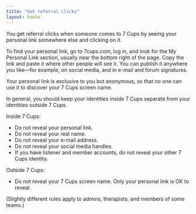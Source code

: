 ```yaml
---
title: "Get referral clicks"
layout: howto
---
```

You get referral clicks when someone comes to 7 Cups by seeing your personal link somewhere else and clicking on it.

To find your personal link, go to 7cups.com, log in, and look for the My Personal Link section, usually near the bottom right of the page. Copy the link and paste it where other people will see it. You can publish it anywhere you like—for example, on social media, and in e-mail and forum signatures.

Your personal link is exclusive to you but anonymous, so that no one can use it to discover your 7 Cups screen name.

In general, you should keep your identities inside 7 Cups separate from your identities outside 7 Cups.

Inside 7 Cups:
- Do not reveal your personal link.
- Do not reveal your real name.
- Do not reveal your e-mail address.
- Do not reveal your social media handles.
- If you have listener and member accounts, do not reveal your other 7 Cups identity.

Outside 7 Cups:
- Do not reveal your 7 Cups screen name. Only your personal link is OK to reveal.

(Slightly different rules apply to admins, therapists, and members of some teams.)
